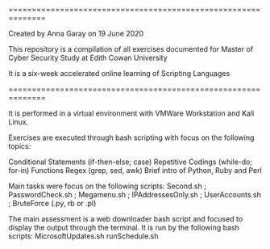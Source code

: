 ==============================================================

Created by Anna Garay on 19 June 2020

This repository is a compilation of all exercises documented for Master of Cyber Security Study at Edith Cowan University

It is a six-week accelerated online learning of Scripting Languages

==============================================================

It is performed in a virtual environment with VMWare Workstation and Kali Linux. 

Exercises are executed through bash scripting with focus on the following topics:

Conditional Statements (if-then-else; case) Repetitive Codings (while-do; for-in) Functions Regex (grep, sed, awk) Brief intro of Python, Ruby and Perl

Main tasks were focus on the following scripts: 
Second.sh ; PasswordCheck.sh ; Megamenu.sh ; IPAddressesOnly.sh ; UserAccounts.sh ; BruteForce (.py, rb or .pl)

The main assessment is a web downloader bash script and focused to display the output through the terminal. 
It is run by the following bash scripts: MicrosoftUpdates.sh runSchedule.sh
